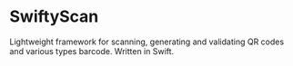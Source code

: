 # SwiftyScan
Lightweight framework for scanning, generating and validating QR codes and various types barcode. Written in Swift.

